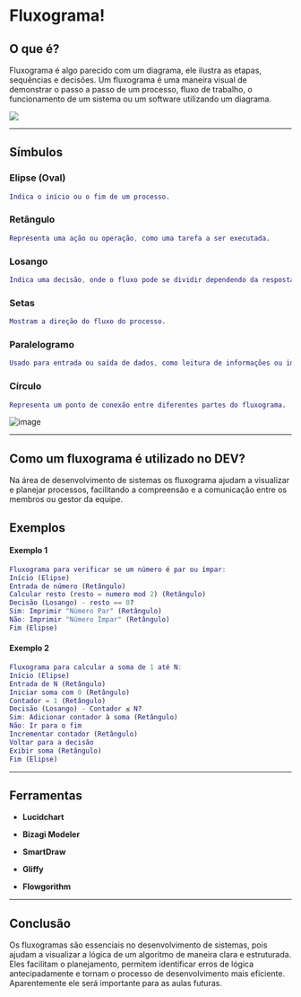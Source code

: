 # Fluxograma!

## O que é?

Fluxograma é algo parecido com um diagrama, ele ilustra as etapas, sequências e decisões. Um fluxograma é uma maneira visual de demonstrar o passo a passo de um processo, fluxo de trabalho, o funcionamento de um sistema ou um software utilizando um diagrama.

![](https://st.depositphotos.com/1062085/2653/v/950/depositphotos_26530659-stock-illustration-flowchart-vector-illustration.jpg)

---

## Símbulos

### Elipse (Oval)
```M
Indica o início ou o fim de um processo.
```

### Retângulo
```M
Representa uma ação ou operação, como uma tarefa a ser executada.
```

### Losango
```M
Indica uma decisão, onde o fluxo pode se dividir dependendo da resposta (sim ou não).
```

### Setas
```M
Mostram a direção do fluxo do processo.
```

### Paralelogramo
```M
Usado para entrada ou saída de dados, como leitura de informações ou impressão de resultados.
```

### Círculo
```M
Representa um ponto de conexão entre diferentes partes do fluxograma.
```
![image](https://github.com/user-attachments/assets/ab3003d7-5af5-459f-93eb-bbbecda073bb)

---

## Como um fluxograma é utilizado no DEV?

Na área de desenvolvimento de sistemas os fluxograma ajudam a visualizar e planejar processos, facilitando a compreensão e a comunicação entre os membros ou gestor da equipe.

## Exemplos

#### Exemplo 1
```M
Fluxograma para verificar se um número é par ou ímpar:
Início (Elipse)
Entrada de número (Retângulo)
Calcular resto (resto = numero mod 2) (Retângulo)
Decisão (Losango) - resto == 0?
Sim: Imprimir "Número Par" (Retângulo)
Não: Imprimir "Número Ímpar" (Retângulo)
Fim (Elipse)
```
#### Exemplo 2
```M
Fluxograma para calcular a soma de 1 até N:
Início (Elipse)
Entrada de N (Retângulo)
Iniciar soma com 0 (Retângulo)
Contador = 1 (Retângulo)
Decisão (Losango) - Contador ≤ N?
Sim: Adicionar contador à soma (Retângulo)
Não: Ir para o fim
Incrementar contador (Retângulo)
Voltar para a decisão
Exibir soma (Retângulo)
Fim (Elipse)
```
---

## Ferramentas

- **Lucidchart**

- **Bizagi Modeler**

- **SmartDraw**

- **Gliffy**

- **Flowgorithm**

---

## Conclusão

Os fluxogramas são essenciais no desenvolvimento de sistemas, pois ajudam a visualizar a lógica de um algoritmo de maneira clara e estruturada. Eles facilitam o planejamento, permitem identificar erros de lógica antecipadamente e tornam o processo de desenvolvimento mais eficiente. Aparentemente ele será importante para as aulas futuras.
